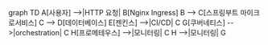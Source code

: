 graph TD 
	A[사용자] -->|HTTP 요청| B[Nginx Ingress] 
	B --> C[스프링부트 마이크로서비스] 
	C --> D[데이터베이스] 
	E[젠킨스] -->|CI/CD| C 
	G[쿠버네티스] -->|orchestration| C 
	H[프로메테우스] -->|모니터링| C 
	H -->|모니터링| G